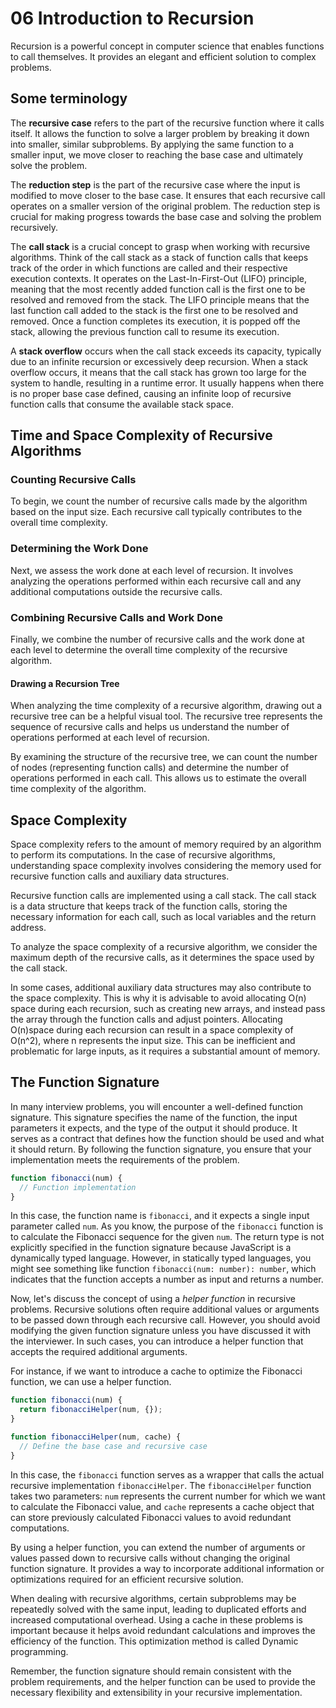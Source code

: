 # 06 Introduction to Recursion

Recursion is a powerful concept in computer science that enables functions to call themselves. It provides an elegant and efficient solution to complex problems.

## Some terminology

The **recursive case** refers to the part of the recursive function where it calls itself. It allows the function to solve a larger problem by breaking it down into smaller, similar subproblems. By applying the same function to a smaller input, we move closer to reaching the base case and ultimately solve the problem.

The **reduction step** is the part of the recursive case where the input is modified to move closer to the base case. It ensures that each recursive call operates on a smaller version of the original problem. The reduction step is crucial for making progress towards the base case and solving the problem recursively.

The **call stack** is a crucial concept to grasp when working with recursive algorithms. Think of the call stack as a stack of function calls that keeps track of the order in which functions are called and their respective execution contexts. It operates on the Last-In-First-Out (LIFO) principle, meaning that the most recently added function call is the first one to be resolved and removed from the stack. The LIFO principle means that the last function call added to the stack is the first one to be resolved and removed. Once a function completes its execution, it is popped off the stack, allowing the previous function call to resume its execution.

A **stack overflow** occurs when the call stack exceeds its capacity, typically due to an infinite recursion or excessively deep recursion.
When a stack overflow occurs, it means that the call stack has grown too large for the system to handle, resulting in a runtime error. It usually happens when there is no proper base case defined, causing an infinite loop of recursive function calls that consume the available stack space.

## Time and Space Complexity of Recursive Algorithms

### Counting Recursive Calls

To begin, we count the number of recursive calls made by the algorithm based on the input size. Each recursive call typically contributes to the overall time complexity.

### Determining the Work Done

Next, we assess the work done at each level of recursion. It involves analyzing the operations performed within each recursive call and any additional computations outside the recursive calls.

### Combining Recursive Calls and Work Done

Finally, we combine the number of recursive calls and the work done at each level to determine the overall time complexity of the recursive algorithm.

#### Drawing a Recursion Tree

When analyzing the time complexity of a recursive algorithm, drawing out a recursive tree can be a helpful visual tool. The recursive tree represents the sequence of recursive calls and helps us understand the number of operations performed at each level of recursion.

By examining the structure of the recursive tree, we can count the number of nodes (representing function calls) and determine the number of operations performed in each call. This allows us to estimate the overall time complexity of the algorithm.

## Space Complexity

Space complexity refers to the amount of memory required by an algorithm to perform its computations. In the case of recursive algorithms, understanding space complexity involves considering the memory used for recursive function calls and auxiliary data structures.

Recursive function calls are implemented using a call stack. The call stack is a data structure that keeps track of the function calls, storing the necessary information for each call, such as local variables and the return address.

To analyze the space complexity of a recursive algorithm, we consider the maximum depth of the recursive calls, as it determines the space used by the call stack.

In some cases, additional auxiliary data structures may also contribute to the space complexity. This is why it is advisable to avoid allocating O(n) space during each recursion, such as creating new arrays, and instead pass the array through the function calls and adjust pointers. Allocating O(n)space during each recursion can result in a space complexity of O(n^2), where n represents the input size. This can be inefficient and problematic for large inputs, as it requires a substantial amount of memory.

## The Function Signature

In many interview problems, you will encounter a well-defined function signature. This signature specifies the name of the function, the input parameters it expects, and the type of the output it should produce. It serves as a contract that defines how the function should be used and what it should return. By following the function signature, you ensure that your implementation meets the requirements of the problem.

```js
function fibonacci(num) {
  // Function implementation
}
```

In this case, the function name is `fibonacci`, and it expects a single input parameter called `num`. As you know, the purpose of the `fibonacci` function is to calculate the Fibonacci sequence for the given `num`. The return type is not explicitly specified in the function signature because JavaScript is a dynamically typed language. However, in statically typed languages, you might see something like function `fibonacci(num: number): number`, which indicates that the function accepts a number as input and returns a number.

Now, let's discuss the concept of using a _helper function_ in recursive problems. Recursive solutions often require additional values or arguments to be passed down through each recursive call. However, you should avoid modifying the given function signature unless you have discussed it with the interviewer. In such cases, you can introduce a helper function that accepts the required additional arguments.

For instance, if we want to introduce a cache to optimize the Fibonacci function, we can use a helper function.

```js
function fibonacci(num) {
  return fibonacciHelper(num, {});
}

function fibonacciHelper(num, cache) {
  // Define the base case and recursive case
}
```

In this case, the `fibonacci` function serves as a wrapper that calls the actual recursive implementation `fibonacciHelper`. The `fibonacciHelper` function takes two parameters: `num` represents the current number for which we want to calculate the Fibonacci value, and `cache` represents a cache object that can store previously calculated Fibonacci values to avoid redundant computations.

By using a helper function, you can extend the number of arguments or values passed down to recursive calls without changing the original function signature. It provides a way to incorporate additional information or optimizations required for an efficient recursive solution.

When dealing with recursive algorithms, certain subproblems may be repeatedly solved with the same input, leading to duplicated efforts and increased computational overhead. Using a cache in these problems is important because it helps avoid redundant calculations and improves the efficiency of the function. This optimization method is called Dynamic programming.

Remember, the function signature should remain consistent with the problem requirements, and the helper function can be used to provide the necessary flexibility and extensibility in your recursive implementation.
